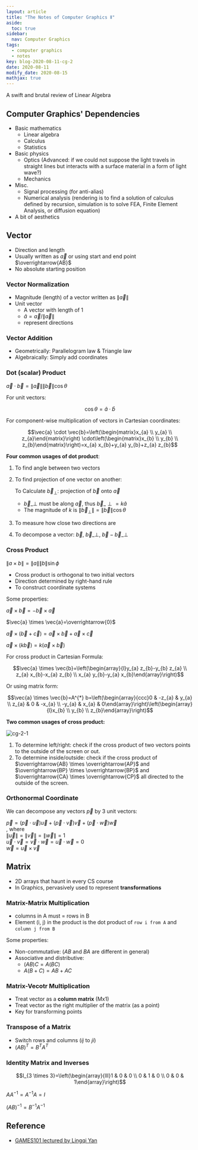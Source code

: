 ```yaml
---
layout: article
title: "The Notes of Computer Graphics Ⅱ"
aside:
  toc: true
sidebar:
  nav: Computer Graphics
tags:
  - computer graphics
  - notes
key: blog-2020-08-11-cg-2
date: 2020-08-11
modify_date: 2020-08-15
mathjax: true
---
```


A swift and brutal review of Linear Algebra

<!--more-->

## Computer Graphics' Dependencies

- Basic mathematics
  - Linear algebra
  - Calculus
  - Statistics
- Basic physics
  - Optics (Advanced: if we could not suppose the light travels in straight lines but interacts with a surface material in a form of light wave?)
  - Mechanics
- Misc.
  - Signal processing (for anti-alias)
  - Numerical analysis (rendering is to find a solution of calculus defined by recursion, simulation is to solve FEA, Finite Element Analysis, or diffusion equation)
- A bit of aesthetics

## Vector

- Direction and length
- Usually written as $\vec{a}$ or using start and end point $\overrightarrow{AB}$
- No absolute starting position

### Vector Normalization

- Magnitude (length) of a vector written as $\|\vec{a}\|$
- Unit vector
  - A vector with length of 1
  - $\hat{a}=\vec{a} /\|\vec{a}\|$
  - represent directions

### Vector Addition

- Geometrically: Parallelogram law & Triangle law
- Algebraically: Simply add coordinates

### Dot (scalar) Product

$\vec{a} \cdot \vec{b}=\|\vec{a}\|\|\vec{b}\| \cos \theta$

For unit vectors: 

$$\cos \theta=\hat{a} \cdot \hat{b}$$

For component-wise multiplication of vectors in Cartesian coordinates:

$$\vec{a} \cdot \vec{b}=\left(\begin{matrix}x_{a} \\ y_{a} \\ z_{a}\end{matrix}\right) \cdot\left(\begin{matrix}x_{b} \\ y_{b} \\ z_{b}\end{matrix}\right)=x_{a} x_{b}+y_{a} y_{b}+z_{a} z_{b}$$

**Four common usages of dot product**:

1. To find angle between two vectors  
2. To find projection of one vector on another:  

    To Calculate $\vec{b}_{\perp}$: projection of $\vec{b}$ onto $\vec{a}$  
    - $\vec{b}\_{\perp}$ must be along $\vec{a}$, thus $\vec{b}\_{\perp}=k \hat{a}$
    - The magnitude of $k$ is $\left\|\vec{b}_{\perp}\right\|=\|\vec{b}\| \cos \theta$

3. To measure how close two directions are
4. To decompose a vector:  $\vec{b}$, $\vec{b}\_{\perp}$, $\vec{b}-\vec{b}\_{\perp}$  

### Cross Product

$\|a \times b\|=\|a\|\|b\| \sin \phi$

- Cross product is orthogonal to two initial vectors
- Direction determined by right-hand rule
- To construct coordinate systems

Some properties:

$\vec{a} \times \vec{b}=-\vec{b} \times \vec{a}$

$\vec{a} \times \vec{a}=\overrightarrow{0}$

$\vec{a} \times(\vec{b}+\vec{c})=\vec{a} \times \vec{b}+\vec{a} \times \vec{c}$

$\vec{a} \times(k \vec{b})=k(\vec{a} \times \vec{b})$

For cross product in Cartesian Formula:

$$\vec{a} \times \vec{b}=\left(\begin{array}{l}y_{a} z_{b}-y_{b} z_{a} \\ z_{a} x_{b}-x_{a} z_{b} \\ x_{a} y_{b}-y_{a} x_{b}\end{array}\right)$$

Or using matrix form:

$$\vec{a} \times \vec{b}=A^{*} b=\left(\begin{array}{ccc}0 & -z_{a} & y_{a} \\ z_{a} & 0 & -x_{a} \\ -y_{a} & x_{a} & 0\end{array}\right)\left(\begin{array}{l}x_{b} \\ y_{b} \\ z_{b}\end{array}\right)$$

**Two common usages of cross product:**

![cg-2-1](https://s3.ax1x.com/2020/12/29/r7oeXV.jpg)

1. To determine left/right: check if the cross product of two vectors points to the outside of the screen or out.
2. To determine inside/outside: check if the cross product of $\overrightarrow{AB} \times \overrightarrow{AP}$ and $\overrightarrow{BP} \times \overrightarrow{BP}$ and $\overrightarrow{CA} \times \overrightarrow{CP}$ all directed to the outside of the screen.

### Orthonormal Coordinate

We can decompose any vectors $\vec{p}$ by 3 unit vectors:

$\vec{p}=(\vec{p} \cdot \vec{u}) \vec{u}+(\vec{p} \cdot \vec{v}) \vec{v}+(\vec{p} \cdot \vec{w}) \vec{w}$  
, where  
$\|\vec{u}\|=\|\vec{v}\|=\|\vec{w}\|=1$  
$\vec{u} \cdot \vec{v}=\vec{v} \cdot \vec{w}=\vec{u} \cdot \vec{w}=0$  
$\vec{w}=\vec{u} \times \vec{v} \quad$  


## Matrix

- 2D arrays that haunt in every CS course
- In Graphics, pervasively used to represent **transformations**

### Matrix-Matrix Multiplication

- columns in A must = rows in B
- Element (i, j) in the product is the dot product of `row i from A` and `column j from B`

Some properties:

- Non-commutative: ($AB$ and $BA$ are different in general)
- Associative and distributive:
  - $(AB)C = A(BC)$
  - $A(B+C) = AB + AC$

### Matrix-Vecotr Multiplication

- Treat vector as a **column matrix** (Mx1)
- Treat vector as the right multiplier of the matrix (as a point)
- Key for transforming points

### Transpose of a Matrix

- Switch rows and columns ($ij$ to $ji$)
- $(A B)^{T}=B^{T} A^{T}$

### Identity Matrix and Inverses

$$I_{3 \times 3}=\left(\begin{array}{lll}1 & 0 & 0 \\ 0 & 1 & 0 \\ 0 & 0 & 1\end{array}\right)$$

$A A^{-1}=A^{-1} A=I$

$(A B)^{-1}=B^{-1} A^{-1}$

## Reference

- [GAMES101 lectured by Lingqi Yan](https://sites.cs.ucsb.edu/~lingqi/teaching/games101.html)